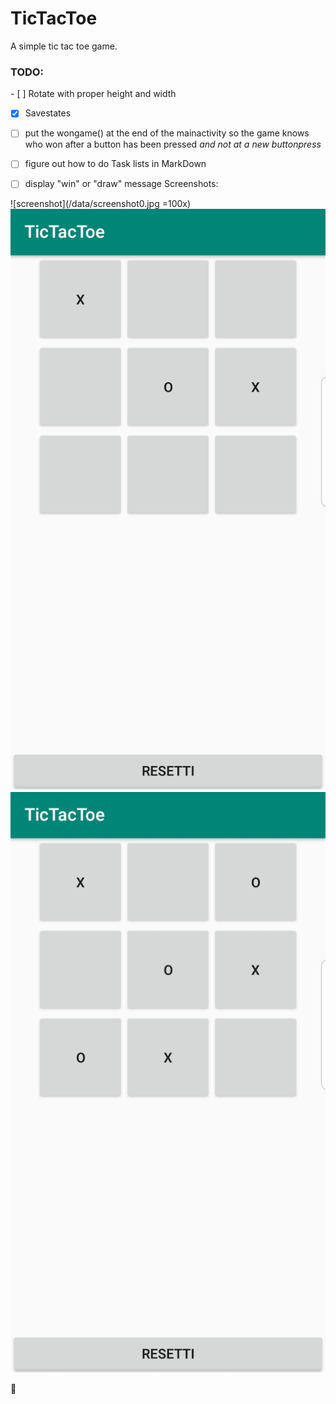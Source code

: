 # TicTacToe

A simple tic tac toe game.
<h3>TODO:</h3>
- [ ] Rotate with proper height and width

- [x] Savestates

- [ ] put the wongame() at the end of the mainactivity so the game knows who won after a button has been pressed _and not at a new buttonpress_

- [ ] figure out how to do Task lists in MarkDown

- [ ] display "win" or "draw" message
Screenshots:

![screenshot](/data/screenshot0.jpg =100x)
![screenshot](/data/screenshot1.jpg)
![screenshot](/data/screenshot2.jpg)

:new_moon_with_face:

